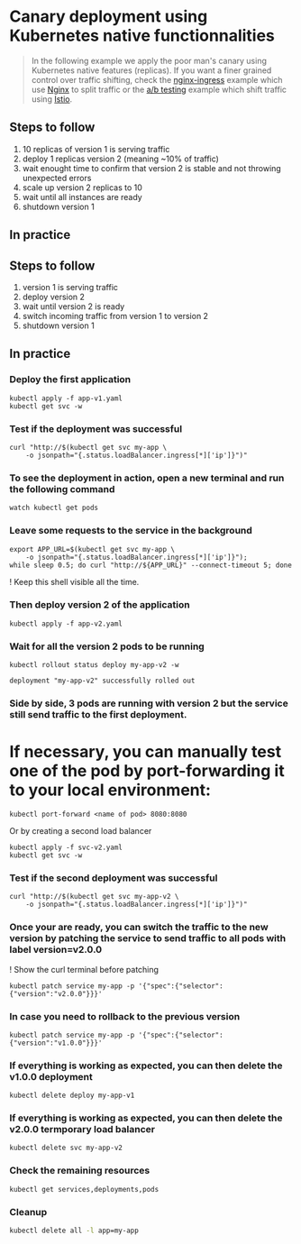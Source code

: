 Canary deployment using Kubernetes native functionnalities
==========================================================

> In the following example we apply the poor man's canary using Kubernetes
native features (replicas). If you want a finer grained control over traffic
shifting, check the [nginx-ingress](../nginx-ingress) example which use
[Nginx](http://nginx.org/) to split traffic or the [a/b testing](../../ab-testing)
example which shift traffic using [Istio](https://istio.io).

## Steps to follow

1. 10 replicas of version 1 is serving traffic
1. deploy 1 replicas version 2 (meaning ~10% of traffic)
1. wait enought time to confirm that version 2 is stable and not throwing
   unexpected errors
1. scale up version 2 replicas to 10
1. wait until all instances are ready
1. shutdown version 1

## In practice

## Steps to follow

1. version 1 is serving traffic
1. deploy version 2
1. wait until version 2 is ready
1. switch incoming traffic from version 1 to version 2
1. shutdown version 1

## In practice

### Deploy the first application

```
kubectl apply -f app-v1.yaml
kubectl get svc -w
```
### Test if the deployment was successful

```
curl "http://$(kubectl get svc my-app \
    -o jsonpath="{.status.loadBalancer.ingress[*]['ip']}")"
```

### To see the deployment in action, open a new terminal and run the following command

```
watch kubectl get pods
```

### Leave some requests to the service in the background

```
export APP_URL=$(kubectl get svc my-app \
    -o jsonpath="{.status.loadBalancer.ingress[*]['ip']}");
while sleep 0.5; do curl "http://${APP_URL}" --connect-timeout 5; done
```

! Keep this shell visible all the time.

### Then deploy version 2 of the application

```
kubectl apply -f app-v2.yaml
```

### Wait for all the version 2 pods to be running

```
kubectl rollout status deploy my-app-v2 -w
```

```
deployment "my-app-v2" successfully rolled out
```

### Side by side, 3 pods are running with version 2 but the service still send traffic to the first deployment.

# If necessary, you can manually test one of the pod by port-forwarding it to your local environment:

```
kubectl port-forward <name of pod> 8080:8080
```

Or by creating a second load balancer

```
kubectl apply -f svc-v2.yaml
kubectl get svc -w
```

### Test if the second deployment was successful

```
curl "http://$(kubectl get svc my-app-v2 \
    -o jsonpath="{.status.loadBalancer.ingress[*]['ip']}")"
```

### Once your are ready, you can switch the traffic to the new version by patching the service to send traffic to all pods with label version=v2.0.0

! Show the curl terminal before patching

```
kubectl patch service my-app -p '{"spec":{"selector":{"version":"v2.0.0"}}}'
```

### In case you need to rollback to the previous version

```
kubectl patch service my-app -p '{"spec":{"selector":{"version":"v1.0.0"}}}'
```

### If everything is working as expected, you can then delete the v1.0.0 deployment

```
kubectl delete deploy my-app-v1
```

### If everything is working as expected, you can then delete the v2.0.0 termporary load balancer

```
kubectl delete svc my-app-v2
```

### Check the remaining resources

```
kubectl get services,deployments,pods
```

### Cleanup

```bash
kubectl delete all -l app=my-app
```

